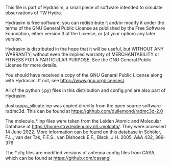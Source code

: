 This file is part of Hydrasim, a small piece of software intended to 
simulate observations of TW Hydra.

Hydrasim is free software: you can redistribute it and/or modify it under the terms of the GNU General Public License as published by the Free Software Foundation, either version 3 of the License, or (at your option) any later version.

Hydrasim is distributed in the hope that it will be useful, but WITHOUT ANY WARRANTY; without even the implied warranty of MERCHANTABILITY or FITNESS FOR A PARTICULAR PURPOSE. See the GNU General Public License for more details.

You should have received a copy of the GNU General Public License along with Hydrasim. If not, see <https://www.gnu.org/licenses/>. 

All of the python (.py) files in this distribution and config.yml are also part of Hydrasim.

dustkappa_silicate.inp was copied directly from the open source software
radmc3d. This can be found at https://github.com/dullemond/radmc3d-2.0

The molecule_*.inp files were taken from the Leiden Atomic and Molecular Database at 
https://home.strw.leidenuniv.nl/~moldata/. They were accessed 14 June 2022. More information can be found on this
database in Schöier, F.L., van der Tak, F.F.S., van Dishoeck E.F., Black, J.H. 2005, A&A 432, 369-379 

The *.cfg files are modified versions of antenna config files from CASA, 
which can be found at https://github.com/casangi.
